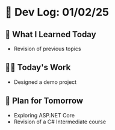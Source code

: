 # 📝 Dev Log: 01/02/25

## 📌 What I Learned Today

- Revision of previous topics



## 👨‍💻 Today's Work

- Designed a demo project 



## 📝 Plan for Tomorrow

- Exploring ASP.NET Core
- Revision of a C# Intermediate course

